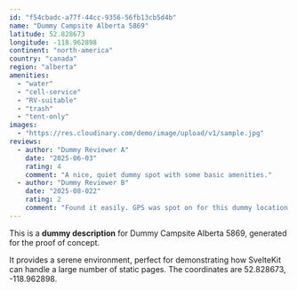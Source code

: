 ```yaml
---
id: "f54cbadc-a77f-44cc-9356-56fb13cb5d4b"
name: "Dummy Campsite Alberta 5869"
latitude: 52.828673
longitude: -118.962898
continent: "north-america"
country: "canada"
region: "alberta"
amenities:
  - "water"
  - "cell-service"
  - "RV-suitable"
  - "trash"
  - "tent-only"
images:
  - "https://res.cloudinary.com/demo/image/upload/v1/sample.jpg"
reviews:
  - author: "Dummy Reviewer A"
    date: "2025-06-03"
    rating: 4
    comment: "A nice, quiet dummy spot with some basic amenities."
  - author: "Dummy Reviewer B"
    date: "2025-08-022"
    rating: 2
    comment: "Found it easily. GPS was spot on for this dummy location."
---
```


This is a **dummy description** for Dummy Campsite Alberta 5869, generated for the proof of concept.

It provides a serene environment, perfect for demonstrating how SvelteKit can handle a large number of static pages. The coordinates are 52.828673, -118.962898.

